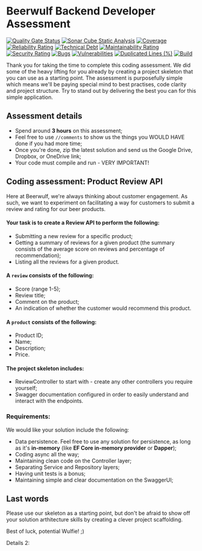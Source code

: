 # Beerwulf Backend Developer Assessment

[![Quality Gate Status](https://sonarcloud.io/api/project_badges/measure?project=ckaraboran_BeerwulfAssessment&metric=alert_status)](https://sonarcloud.io/summary/new_code?id=ckaraboran_BeerwulfAssessment)
[![Sonar Cube Static Analysis](https://sonarcloud.io/api/project_badges/measure?project=ckaraboran_BeerwulfAssessment&metric=ncloc)](https://sonarcloud.io/dashboard?id=ckaraboran_BeerwulfAssessment)
[![Coverage](https://sonarcloud.io/api/project_badges/measure?project=ckaraboran_BeerwulfAssessment&metric=coverage)](https://sonarcloud.io/summary/new_code?id=ckaraboran_BeerwulfAssessment)
[![Reliability Rating](https://sonarcloud.io/api/project_badges/measure?project=ckaraboran_BeerwulfAssessment&metric=reliability_rating)](https://sonarcloud.io/summary/new_code?id=ckaraboran_BeerwulfAssessment)
[![Technical Debt](https://sonarcloud.io/api/project_badges/measure?project=ckaraboran_BeerwulfAssessment&metric=sqale_index)](https://sonarcloud.io/summary/new_code?id=ckaraboran_BeerwulfAssessment)
[![Maintainability Rating](https://sonarcloud.io/api/project_badges/measure?project=ckaraboran_BeerwulfAssessment&metric=sqale_rating)](https://sonarcloud.io/summary/new_code?id=ckaraboran_BeerwulfAssessment)
[![Security Rating](https://sonarcloud.io/api/project_badges/measure?project=ckaraboran_BeerwulfAssessment&metric=security_rating)](https://sonarcloud.io/summary/new_code?id=ckaraboran_BeerwulfAssessment)
[![Bugs](https://sonarcloud.io/api/project_badges/measure?project=ckaraboran_BeerwulfAssessment&metric=bugs)](https://sonarcloud.io/summary/new_code?id=ckaraboran_BeerwulfAssessment)
[![Vulnerabilities](https://sonarcloud.io/api/project_badges/measure?project=ckaraboran_BeerwulfAssessment&metric=vulnerabilities)](https://sonarcloud.io/summary/new_code?id=ckaraboran_BeerwulfAssessment)
[![Duplicated Lines (%)](https://sonarcloud.io/api/project_badges/measure?project=ckaraboran_BeerwulfAssessment&metric=duplicated_lines_density)](https://sonarcloud.io/summary/new_code?id=ckaraboran_BeerwulfAssessment)
[![Build](https://github.com/Luxury-Sapanca/Boilerplate/actions/workflows/build.yml/badge.svg)](https://github.com/Luxury-Sapanca/Boilerplate/actions/workflows/build.yml)

Thank you for taking the time to complete this coding assessment. We did some of the heavy lifting for you already by creating a project skeleton that you can use as a starting point. The assessment is purposefully simple which means we'll be paying special mind to best practises, code clarity and project structure. Try to stand out by delivering the best you can for this simple application.

## Assessment details
* Spend around **3 hours** on this assessment;
* Feel free to use `//comments` to show us the things you WOULD HAVE done if you had more time;
* Once you're done, zip the latest solution and send us the Google Drive, Dropbox, or OneDrive link;
* Your code must compile and run - VERY IMPORTANT!

## Coding assessment: Product Review API
Here at Beerwulf, we're always thinking about customer engagement. As such, we want to experiment on facilitating a way for customers to submit a review and rating for our beer products. 

#### Your task is to create a Review API to perform the following:
* Submitting a new review for a specific product;
* Getting a summary of reviews for a given product (the summary consists of the average score on reviews and percentage of recommendation);
* Listing all the reviews for a given product.

#### A `review` consists of the following:
* Score (range 1-5);
* Review title;
* Comment on the product;
* An indication of whether the customer would recommend this product.

#### A `product` consists of the following:
* Product ID;
* Name;
* Description;
* Price.

#### The project skeleton includes:
* ReviewController to start with - create any other controllers you require yourself;
* Swagger documentation configured in order to easily understand and interact with the endpoints.

### Requirements:
We would like your solution include the following:
* Data persistence. Feel free to use any solution for persistence, as long as it's **in-memory** (like **EF Core in-memory provider** or **Dapper**);
* Coding async all the way;
* Maintaining clean code on the Controller layer;
* Separating Service and Repository layers;
* Having unit tests is a bonus;
* Maintaining simple and clear documentation on the SwaggerUI;

## Last words
Please use our skeleton as a starting point, but don't be afraid to show off your solution arthitecture skills by creating a clever project scaffolding.

Best of luck, potential Wulfie! ;)


Details 2:
